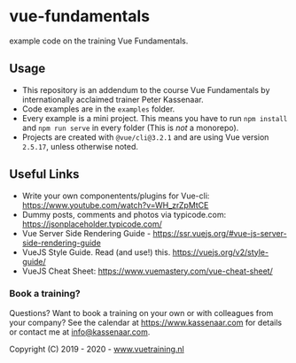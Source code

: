 # vue-fundamentals
example code on the training Vue Fundamentals.

## Usage
- This repository is an addendum to the course Vue Fundamentals by internationally acclaimed trainer Peter Kassenaar.
- Code examples are in the `examples` folder.
- Every example is a mini project. This means you have to run `npm install` and `npm run serve` in every folder (This is *not* a monorepo).
- Projects are created with `@vue/cli@3.2.1` and are using Vue version `2.5.17`, unless otherwise noted.  

## Useful Links
- Write your own componentents/plugins for Vue-cli: https://www.youtube.com/watch?v=WH_zrZpMtCE
- Dummy posts, comments and photos via typicode.com: https://jsonplaceholder.typicode.com/
- Vue Server Side Rendering Guide - https://ssr.vuejs.org/#vue-js-server-side-rendering-guide
- VueJS Style Guide. Read (and use!) this. https://vuejs.org/v2/style-guide/
- VueJS Cheat Sheet: https://www.vuemastery.com/vue-cheat-sheet/

### Book a training?
Questions? Want to book a training on your own or with colleagues from your company? See the calendar at https://www.kassenaar.com for details or contact me at info@kassenaar.com.

Copyright (C) 2019 - 2020 - www.vuetraining.nl  
